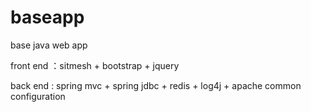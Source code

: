 # baseapp 

base java web app

front end ：sitmesh + bootstrap + jquery

back end : spring mvc + spring jdbc + redis + log4j + apache common configuration
